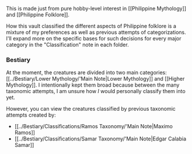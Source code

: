 This is made just from pure hobby-level interest in [[Philippine Mythology]] and [[Philippine Folklore]]. 

How this vault classified the different aspects of Philippine folklore is a mixture of my preferences as well as previous attempts of categorizations. I'll expand more on the specific bases for such decisions for every major category in the "Classification" note in each folder. 
### Bestiary
At the moment, the creatures are divided into two main categories: [[../Bestiary/Lower Mythology/'Main Note|Lower Mythology]] and [[Higher Mythology]]. I intentionally kept them broad because between the many taxonomic attempts, I am unsure how *I* would personally classify them into yet. 

However, you can view the creatures classified by previous taxonomic attempts created by:
* [[../Bestiary/Classifications/Ramos Taxonomy/'Main Note|Maximo Ramos]]
* [[../Bestiary/Classifications/Samar Taxonomy/'Main Note|Edgar Calabia Samar]]


